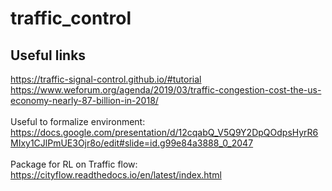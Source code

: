 # traffic_control

## Useful links
https://traffic-signal-control.github.io/#tutorial
https://www.weforum.org/agenda/2019/03/traffic-congestion-cost-the-us-economy-nearly-87-billion-in-2018/
</br> </br> Useful to formalize environment:
https://docs.google.com/presentation/d/12cqabQ_V5Q9Y2DpQOdpsHyrR6MIxy1CJlPmUE3Ojr8o/edit#slide=id.g99e84a3888_0_2047
</br> </br> Package for RL on Traffic flow:
https://cityflow.readthedocs.io/en/latest/index.html
